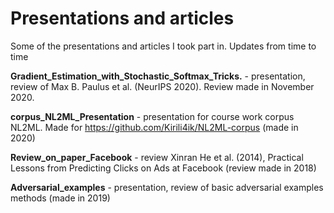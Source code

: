 # Presentations and articles
Some of the presentations and articles I took part in. Updates from time to time

**Gradient_Estimation_with_Stochastic_Softmax_Tricks.** - presentation, review of Max B. Paulus et al. (NeurIPS 2020). Review made in November 2020.

**corpus_NL2ML_Presentation** - presentation for course work corpus NL2ML. Made for https://github.com/Kirili4ik/NL2ML-corpus (made in 2020) 

**Review_on_paper_Facebook** - review Xinran He et al. (2014), Practical Lessons from Predicting Clicks on Ads at Facebook (review made in 2018)

**Adversarial_examples** - presentation, review of basic adversarial examples methods (made in 2019)
